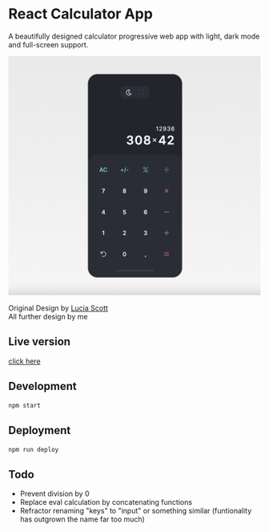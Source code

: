 # React Calculator App

A beautifully designed calculator progressive web app with light, dark mode and full-screen support.

![Two beautiful calculators](./public/img/screenshot.png "Calculator Design")

Original Design by [Lucia Scott](https://dribbble.com/luciascott) <br>
All further design by me

## Live version

[click here](https://marvinscheffold.github.io/react-calculator/)

## Development

```
npm start
```

## Deployment

```
npm run deploy
```

## Todo 

- Prevent division by 0 
- Replace eval calculation by concatenating functions 
- Refractor renaming "keys" to "input" or something similar (funtionality has outgrown the name far too much)









